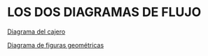 # LOS DOS DIAGRAMAS DE FLUJO

[Diagrama del cajero](src/Ejercicio1/Readme.md)

[Diagrama de figuras geométricas](src/Ejercicio2/Readme.md)
